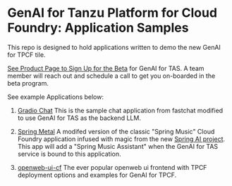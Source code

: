 # GenAI for Tanzu Platform for Cloud Foundry: Application Samples

This repo is designed to hold applications written to demo the new GenAI for TPCF tile.

[See Product Page to Sign Up for the Beta](https://tanzu.vmware.com/application-service/private-ai) for GenAI for TAS. A team member will reach out and schedule a call to get you on-boarded in the beta program.

See example Applications below:

1. [Gradio Chat](https://github.com/nkuhn-vmw/GenAI-for-TPCF-Samples/tree/main/gradio-chat) This is the sample chat application from fastchat modified to use GenAI for TAS as the backend LLM.

2. [Spring Metal](https://github.com/nkuhn-vmw/GenAI-for-TPCF-Samples/tree/main/spring-metal) A modifed version of the classic "Spring Music" Cloud Foundry application infused with magic from the new [Spring AI project](https://github.com/spring-projects/spring-ai). This app will add a "Spring Music Assistant" when the GenAI for TAS service is bound to this application.

3. [openweb-ui-cf](https://github.com/nkuhn-vmw/GenAI-for-TPCF-Samples/tree/main/openweb-ui-cf) The ever popular openweb ui frontend with TPCF deployment options and examples for GenAI for TPCF.


